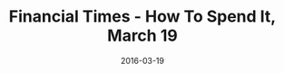 ---
title: Financial Times - How To Spend It, March 19
date: 2016-03-19
summary_markdown: >
  Assael Golden South Sea Natural Color Cultured Pearl Ring and Necklace. Available at Neiman Marcus, Saks Fifth Avenue, and Select Retailers. ​​
featured_image: /uploads/2016-03-19.jpg
---